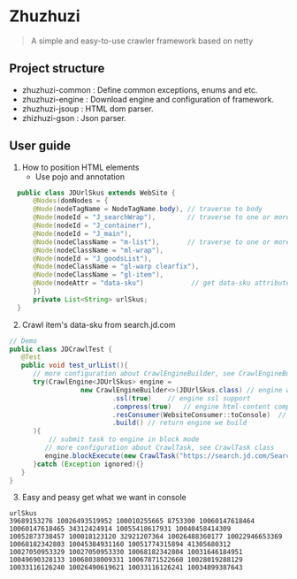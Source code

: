 # Zhuzhuzi
> A simple and easy-to-use crawler framework based on netty

## Project structure
- zhuzhuzi-common : Define common exceptions, enums and etc.
- zhuzhuzi-engine : Download engine and configuration of framework.
- zhuzhuzi-jsoup : HTML dom parser.
- zhizhuzi-gson : Json parser.

## User guide
1. How to position HTML elements
   - Use pojo and annotation
  ```java
    public class JDUrlSkus extends WebSite {
        @Nodes(domNodes = {
        @Node(nodeTagName = NodeTagName.body), // traverse to body
        @Node(nodeId = "J_searchWrap"),        // traverse to one or more dom node with this id
        @Node(nodeId = "J_container"),
        @Node(nodeId = "J_main"),
        @Node(nodeClassName = "m-list"),       // traverse to one or more dom node with this className
        @Node(nodeClassName = "ml-wrap"),      
        @Node(nodeId = "J_goodsList"),
        @Node(nodeClassName = "gl-warp clearfix"),
        @Node(nodeClassName = "gl-item"),
        @Node(nodeAttr = "data-sku")            // get data-sku attribute from all candidate DOM node
        })
        private List<String> urlSkus;
    }
  ```

2. Crawl item's data-sku from search.jd.com
```java
// Demo
public class JDCrawlTest {
   @Test
   public void test_urlList(){
      // more configuration about CrawlEngineBuilder, see CrawlEngineBuilder class
      try(CrawlEngine<JDUrlSkus> engine =
                  new CrawlEngineBuilder<>(JDUrlSkus.class) // engine will parse html to a JDUrlSkus Object
                          .ssl(true)    // engine ssl support
                          .compress(true)   // engine html-content compress support
                          .resConsumer(WebsiteConsumer::toConsole)  // define how to consume pojo we just crawl
                          .build() // return engine we build
      ){
          // submit task to engine in block mode
         // more configuration about CrawlTask, see CrawlTask class
         engine.blockExecute(new CrawlTask("https://search.jd.com/Search?keyword=GPW")); 
      }catch (Exception ignored){}
   }
}
```

3. Easy and peasy get what we want in console
```text
urlSkus
39689153276 10026493519952 100010255665 8753300 10060147618464 10060147618465 34312424914 10055418617931 10040458414309 10052873738457 100018123120 32921207364 10026488360177 10022946653369 10068182342803 10045384931160 10051774315894 41305680312 10027050953329 10027050953330 10068182342804 10031646184951 10049690328133 10068038009331 10067871522660 10028019288129 10033116126240 10026490619621 10033116126241 10034899387643 
```

